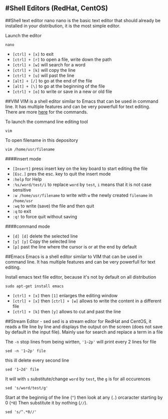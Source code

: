 #Shell Editors (RedHat, CentOS)
-------------------------------
##Shell text editor nano
nano is the basic text editor that should already be installed in your distribution, it is the most simple editor.

Launch the editor

	nano 

- `[ctrl] + [x]` to exit
- `[ctrl] + [r]` to open a file, write down the path 
- `[ctrl] + [w]` will search for a word 
- `[ctrl] + [k]` will copy the line
- `[ctrl] + [u]` will past the line
- `[alt] + [/]` to go at the end of the file
- `[alt] + [\]` to go at the beginning of the file
- `[ctrl] + [o]` to write or save in a new or old file 



##VIM
VIM is a shell editor similar to Emacs that can be used in command line. It has multiple features and can be very powerfull for text editing. There are more [here](http://www.radford.edu/~mhtay/CPSC120/VIM_Editor_Commands.htm) for the commands.

To launch the command line editing tool

	vim 

To open filename in this depository
	
	vim /home/usr/filename


####insert mode

- `[Insert]` press insert key on the key board to start editing the file
- `[Esc.]` pres the esc. key to quit the insert mode
- `:help` for Help
- `:%s/word/test/i` to replace `word` by `test`, `i` means that it is not case sensitive
- `:w /home/usr/filename` to write with `w` the newly created `filename` in `/home/usr`
- `:wq` to write (save) the file and then quit
- `:q` to exit
- `:q!` to force quit without saving

####command mode

- `[d] [d]` delete the selected line
- `[y] [y]` Copy the selected line
- `[p]` past the line where the cursor is or at the end by default


##Emacs
Emacs is a shell editor similar to VIM that can be used in command line. It has multiple features and can be very powerfull for text editing.

Install emacs text file editor, because it's not by default on all distribution

	sudo apt-get install emacs 

- `[ctrl] + [x]` then `[1]` enlarges the editing window
- `[ctrl] + [x]` then `[ctrl] + [w]` allows to write the content in a different file
- `[ctrl] + [k]` then `[y]` allows to cut and past the line

 
##Stream Editor - sed
sed is a stream editor for RedHat and CentOS, it reads a file line by line and displays the output on the screen (does not save by default in the input file). Mainly use for search and replace a term in a file

The `-n` stop lines from being wirtten, `'1~2p'` will print every 2 lines for file

	sed -n '1~2p' file

this ill delete every second line

	sed '1~2d' file

It will with `s` substitute/change `word` by `test`, the `g` is for all occurences

	sed 's/word/test/g'

Start at the beginnig of the line (`^`) then look at any (`.`) orcaracter starting by 0 (`*0`) Then substitute it by nothing (`//`).

	sed 's/^.*0//'
